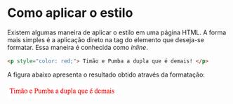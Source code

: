 # Como aplicar o estilo

Existem algumas maneira de aplicar o estilo em uma página HTML. A forma mais simples é a aplicação direto na tag do elemento que deseja-se formatar. Essa maneira é conhecida como _inline_.

```html
<p style="color: red;"> Timão e Pumba a dupla que é demais! </p>
```

A figura abaixo apresenta o resultado obtido através da formatação:

![](/assets/inline-formatacao.png)



